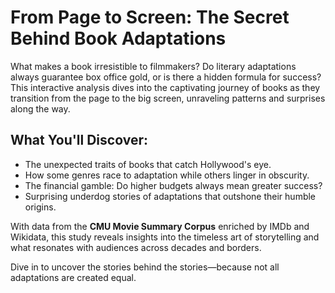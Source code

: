 # From Page to Screen: The Secret Behind Book Adaptations

What makes a book irresistible to filmmakers? Do literary adaptations always guarantee box office gold, or is there a hidden formula for success? This interactive analysis dives into the captivating journey of books as they transition from the page to the big screen, unraveling patterns and surprises along the way.

## What You'll Discover:
- The unexpected traits of books that catch Hollywood's eye.
- How some genres race to adaptation while others linger in obscurity.
- The financial gamble: Do higher budgets always mean greater success?
- Surprising underdog stories of adaptations that outshone their humble origins.

With data from the **CMU Movie Summary Corpus** enriched by IMDb and Wikidata, this study reveals insights into the timeless art of storytelling and what resonates with audiences across decades and borders. 

Dive in to uncover the stories behind the stories—because not all adaptations are created equal.
